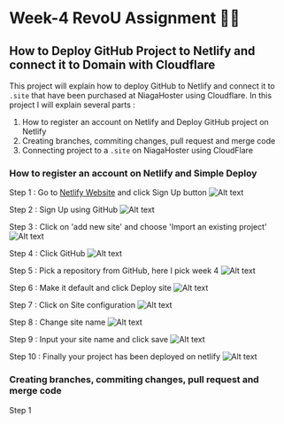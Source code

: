 <!-- [![Review Assignment Due Date](https://classroom.github.com/assets/deadline-readme-button-24ddc0f5d75046c5622901739e7c5dd533143b0c8e959d652212380cedb1ea36.svg)](https://classroom.github.com/a/isPhTOcA) -->

# Week-4 RevoU Assignment 👨‍💻

## How to Deploy GitHub Project to Netlify and connect it to Domain with Cloudflare

This project will explain how to deploy GitHub to Netlify and connect it to `.site` that have been purchased at NiagaHoster using Cloudflare. In this project I will explain several parts :
1. How to register an account on Netlify and Deploy GitHub project on Netlify
2. Creating branches, commiting changes, pull request and merge code
3. Connecting project to a `.site` on NiagaHoster using CloudFlare

### How to register an account on Netlify and Simple Deploy
Step 1 : Go to [Netlify Website](https://www.netlify.com/) and click Sign Up button
![Alt text](readme-img/net/net1.jpg)

Step 2 : Sign Up using GitHub
![Alt text](readme-img/net/net4.png)

Step 3 : Click on 'add new site' and choose 'Import an existing project'
![Alt text](readme-img/net/net5.png)

Step 4 : Click GitHub
![Alt text](readme-img/net/net6.png)

Step 5 : Pick a repository from GitHub, here I pick week 4
![Alt text](readme-img/net/net7.png)

Step 6 : Make it default and click Deploy site
![Alt text](readme-img/net/net8.png)

Step 7 : Click on Site configuration
![Alt text](readme-img/net/net9.png)

Step 8 : Change site name
![Alt text](readme-img/net/net10.png)

Step 9 : Input your site name and click save
![Alt text](readme-img/net/net11.png)

Step 10 : Finally your project has been deployed on netlify
![Alt text](readme-img/net/net12.png)

### Creating branches, commiting changes, pull request and merge code
Step 1
